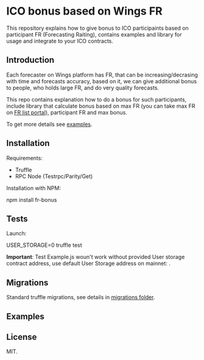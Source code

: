 # ICO bonus based on Wings FR

This repository explains how to give bonus to ICO participaints based on participant FR (Forecasting Raiting), contains examples and library for usage and integrate to your ICO contracts.

## Introduction

Each forecaster on Wings platform has FR, that can be increasing/decrasing with time and forecasts accuracy, based on it, we can give additional bonus to people, who holds large FR, and do very quality forecasts. 

This repo contains explanation how to do a bonus for such participants, include library that calculate bonus based on max FR (you can take max FR on [FR list portal](https://wings-utilities.com/)), participant FR and max bonus.

To get more details see [examples](#examples).

## Installation

Requirements:
  * Truffle
  * RPC Node (Testrpc/Parity/Get)

Installation with NPM:

  npm install fr-bonus  

## Tests

Launch:

  USER_STORAGE=0  truffle test

**Important**: Test Example.js woun't work without provided User storage contract address, use default User Storage address on mainnet: .
 
## Migrations

Standard truffle migrations, see details in [migrations folder](/migrations).

## Examples

## License

MIT.
